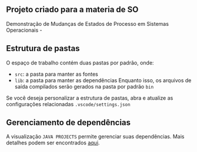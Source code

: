 
## Projeto criado para a materia de SO 
Demonstração de Mudanças de Estados de Processo em Sistemas Operacionais - 

## Estrutura de pastas
O espaço de trabalho contém duas pastas por padrão, onde:

- `src`: a pasta para manter as fontes
- `lib`: a pasta para manter as dependências
Enquanto isso, os arquivos de saída compilados serão gerados na pasta por padrão `bin`

Se você deseja personalizar a estrutura de pastas, abra e atualize as configurações relacionadas `.vscode/settings.json`

## Gerenciamento de dependências
A visualização `JAVA PROJECTS` permite gerenciar suas dependências. Mais detalhes podem ser encontrados [aqui](https://github.com/microsoft/vscode-java-dependency#manage-dependencies).
  
